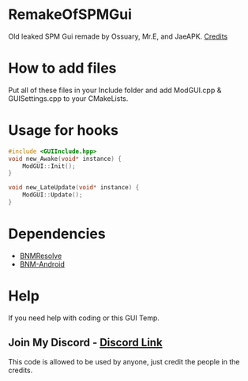 # RemakeOfSPMGui
Old leaked SPM Gui remade by Ossuary, Mr.E, and JaeAPK. [Credits](https://kawaiiclique.vercel.app/Project/CPPMenuHook)

# How to add files
Put all of these files in your Include folder and add ModGUI.cpp & GUISettings.cpp to your CMakeLists. 

# Usage for hooks
```cpp
#include <GUIInclude.hpp>
void new_Awake(void* instance) {
    ModGUI::Init();
}

void new_LateUpdate(void* instance) {
    ModGUI::Update();
}
```

# Dependencies

- [BNMResolve](https://github.com/Livku2/BNMResolve)
- [BNM-Android](https://github.com/ByNameModding/BNM-Android)

# Help
If you need help with coding or this GUI Temp.

Join My Discord - [Discord Link](https://discord.gg/Jn2tBbNNfj)
--

This code is allowed to be used by anyone, just credit the people in the credits.
